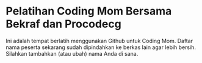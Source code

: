 # Pelatihan Coding Mom Bersama Bekraf dan Procodecg

Ini adalah tempat berlatih menggunakan Github untuk Coding Mom.
Daftar nama peserta sekarang sudah dipindahkan ke berkas lain agar lebih bersih.
Silahkan tambahkan (atau ubah) nama Anda di sana.
